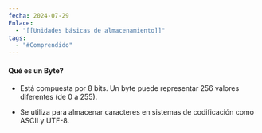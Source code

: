 ```yaml
---
fecha: 2024-07-29
Enlace:
  - "[[Unidades básicas de almacenamiento]]"
tags:
  - "#Comprendido"
---
```

#### Qué es un Byte?
+  Está compuesta por 8 bits. Un byte puede representar 256 valores diferentes (de 0 a 255).
- Se utiliza para almacenar caracteres en sistemas de codificación como ASCII y UTF-8.
